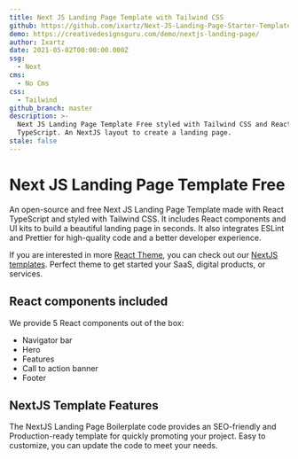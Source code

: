 ```yaml
---
title: Next JS Landing Page Template with Tailwind CSS
github: https://github.com/ixartz/Next-JS-Landing-Page-Starter-Template
demo: https://creativedesignsguru.com/demo/nextjs-landing-page/
author: Ixartz
date: 2021-05-02T00:00:00.000Z
ssg:
  - Next
cms:
  - No Cms
css:
  - Tailwind
github_branch: master
description: >-
  Next JS Landing Page Template Free styled with Tailwind CSS and React
  TypeScript. An NextJS layout to create a landing page.
stale: false
---
```


# Next JS Landing Page Template Free

An open-source and free Next JS Landing Page Template made with React TypeScript and styled with Tailwind CSS. It includes React components and UI kits to build a beautiful landing page in seconds. It also integrates ESLint and Prettier for high-quality code and a better developer experience.

If you are interested in more [React Theme](https://creativedesignsguru.com/category/react/), you can check out our [NextJS templates](https://creativedesignsguru.com/category/nextjs/). Perfect theme to get started your SaaS, digital products, or services.

## React components included

We provide 5 React components out of the box:

- Navigator bar
- Hero
- Features
- Call to action banner
- Footer

## NextJS Template Features

The NextJS Landing Page Boilerplate code provides an SEO-friendly and Production-ready template for quickly promoting your project. Easy to customize, you can update the code to meet your needs.
